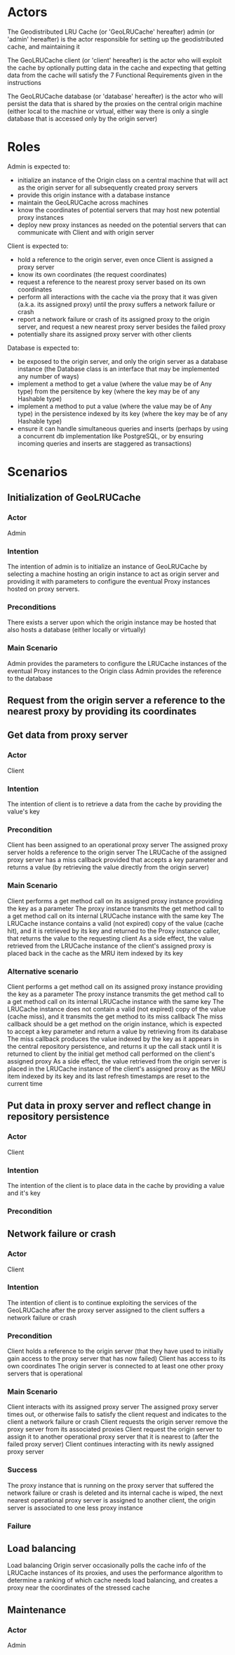 # Actors
The Geodistributed LRU Cache (or 'GeoLRUCache' hereafter) admin (or 'admin' hereafter) is the actor responsible for setting up the geodistributed cache, and maintaining it

The GeoLRUCache client (or 'client' hereafter) is the actor who will exploit the cache by optionally putting data in the cache and expecting that getting data from the cache will satisfy the 7 Functional Requirements given in the instructions

The GeoLRUCache database (or 'database' hereafter) is the actor who will persist the data that is shared by the proxies on the central origin machine (either local to the machine or virtual, either way there is only a single database that is accessed only by the origin server)

# Roles
Admin is expected to:
- initialize an instance of the Origin class on a central machine that will act as the origin server for all subsequently created proxy servers
- provide this origin instance with a database instance
- maintain the GeoLRUCache across machines
- know the coordinates of potential servers that may host new potential proxy instances
- deploy new proxy instances as needed on the potential servers that can communicate with Client and with origin server

Client is expected to:
- hold a reference to the origin server, even once Client is assigned a proxy server
- know its own coordinates (the request coordinates)
- request a reference to the nearest proxy server based on its own coordinates
- perform all interactions with the cache via the proxy that it was given (a.k.a. its assigned proxy) until the proxy suffers a network failure or crash
- report a network failure or crash of its assigned proxy to the origin server, and request a new nearest proxy server besides the failed proxy
- potentially share its assigned proxy server with other clients

Database is expected to:
- be exposed to the origin server, and only the origin server as a database instance (the Database class is an interface that may be implemented any number of ways)
- implement a method to get a value (where the value may be of Any type) from the persitence by key (where the key may be of any Hashable type)
- implement a method to put a value (where the value may be of Any type) in the persistence indexed by its key (where the key may be of any Hashable type)
- ensure it can handle simultaneous queries and inserts (perhaps by using a concurrent db implementation like PostgreSQL, or by ensuring incoming queries and inserts are staggered as transactions)

# Scenarios

## Initialization of GeoLRUCache
### Actor
Admin
### Intention
The intention of admin is to initialize an instance of GeoLRUCache by selecting a machine hosting an origin instance to act as origin server and providing it with parameters to configure the eventual Proxy instances hosted on proxy servers.

### Preconditions
There exists a server upon which the origin instance may be hosted that also hosts a database (either locally or virtually)

### Main Scenario
Admin provides the parameters to configure the LRUCache instances of the eventual Proxy instances to the Origin class
Admin provides the reference to the database 


## Request from the origin server a reference to the nearest proxy by providing its coordinates


## Get data from proxy server 
### Actor
Client

### Intention
The intention of client is to retrieve a data from the cache by providing the value's key

### Precondition
Client has been assigned to an operational proxy server
The assigned proxy server holds a reference to the origin server
The LRUCache of the assigned proxy server has a miss callback provided that accepts a key parameter and returns a value (by retrieving the value directly from the origin server)

### Main Scenario
Client performs a get method call on its assigned proxy instance providing the key as a parameter
The proxy instance transmits the get method call to a get method call on its  internal LRUCache instance with the same key
The LRUCache instance contains a valid (not expired) copy of the value (cache hit), and it is retrieved by its key and returned to the Proxy instance caller, that returns the value to the requesting client
 As a side effect, the value retrieved from the LRUCache instance of the client's assigned proxy is placed back in the cache as the MRU item indexed by its key

### Alternative scenario
Client performs a get method call on its assigned proxy instance providing the key as a parameter
The proxy instance transmits the get method call to a get method call on its  internal LRUCache instance with the same key
The LRUCache instance does not contain a valid (not expired) copy of the value (cache miss), and it transmits the get method to its miss callback
The miss callback should be a get method on the origin instance, which is expected to accept a key parameter and return a value by retrieving from its database
The miss callback produces the value indexed by the key as it appears in the central repository persistence, and returns it up the call stack until it is returned to client by the initial get method call performed on the client's assigned proxy
As a side effect, the value retrieved from the origin server is placed in the LRUCache instance of the client's assigned proxy as the MRU item indexed by its key and its last refresh timestamps are reset to the current time

## Put data in proxy server and reflect change in repository persistence
### Actor
Client

### Intention
The intention of the client is to place data in the cache by providing a value and it's key

### Precondition


## Network failure or crash
### Actor
Client

### Intention
The intention of client is to continue exploiting the services of the GeoLRUCache after the proxy server assigned to the client suffers a network failure or crash 

### Precondition
Client holds a reference to the origin server (that they have used to initially gain access to the proxy server that has now failed)
Client has access to its own coordinates
The origin server is connected to at least one other proxy servers that is operational

### Main Scenario
Client interacts with its assigned proxy server
The assigned proxy server times out, or otherwise fails to satisfy the client request and indicates to the client a network failure or crash
Client requests the origin server remove the proxy server from its associated proxies
Client request the origin server to assign it to another operational proxy server that it is nearest to (after the failed proxy server)
Client continues interacting with its newly assigned proxy server

### Success
The proxy instance that is running on the proxy server that suffered the network failure or crash is deleted and its internal cache is wiped, the next nearest operational proxy server is assigned to another client, the origin server is associated to one less proxy instance

### Failure


## Load balancing
Load balancing
Origin server occasionally polls the cache info of the LRUCache instances of its proxies, and uses the performance algorithm to determine a ranking of which cache needs load balancing, and creates a proxy near the coordinates of the stressed cache

## Maintenance
### Actor
Admin
